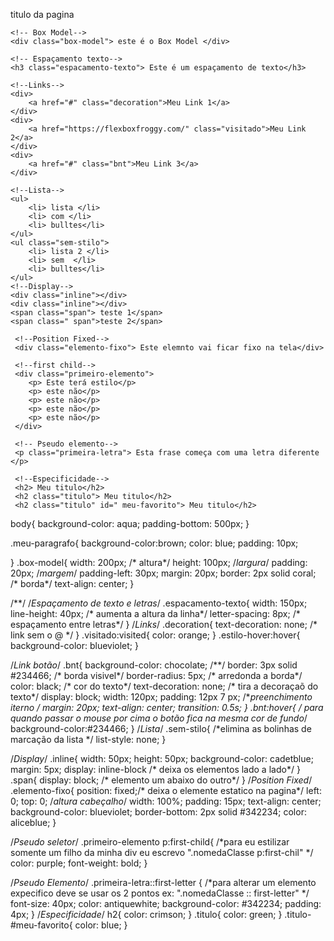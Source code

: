 <!DOCTYPE html>
<html lang="en">
<head>
    <meta charset="UTF-8">
    <meta http-equiv="X-UA-Compatible" content="IE=edge">
    <meta name="viewport" content="width=device-width, initial-scale=1.0">
    <title>Document</title>
    <link rel="stylesheet" href="styles.css">
</head>
<body>
    <p class= "meu-paragrafo"> titulo da pagina </p>


    <!-- Box Model-->
    <div class="box-model"> este é o Box Model </div>
    
    <!-- Espaçamento texto-->
    <h3 class="espacamento-texto"> Este é um espaçamento de texto</h3>

    <!--Links-->
    <div>
        <a href="#" class="decoration">Meu Link 1</a> 
    </div>
    <div>
        <a href="https://flexboxfroggy.com/" class="visitado">Meu Link 2</a> 
    </div>
    <div>
        <a href="#" class="bnt">Meu Link 3</a> 
    </div>

    <!--Lista-->
    <ul>
        <li> lista </li>
        <li> com </li>
        <li> bulltes</li>
    </ul>
    <ul class="sem-stilo">
        <li> lista 2 </li>
        <li> sem  </li>
        <li> bulltes</li>
    </ul>
    <!--Display-->
    <div class="inline"></div>
    <div class="inline"></div>
    <span class="span"> teste 1</span>
    <span class=" span">teste 2</span>

     <!--Position Fixed-->
     <div class="elemento-fixo"> Este elemnto vai ficar fixo na tela</div>

     <!--first child-->
     <div class="primeiro-elemento"> 
        <p> Este terá estilo</p>
        <p> este não</p>
        <p> este não</p>
        <p> este não</p>
        <p> este não</p>
     </div>

     <!-- Pseudo elemento-->
     <p class="primeira-letra"> Esta frase começa com uma letra diferente </p>

     <!--Especificidade-->
     <h2> Meu titulo</h2>
     <h2 class="titulo"> Meu titulo</h2>
     <h2 class="titulo" id=" meu-favorito"> Meu titulo</h2>
</body>
</html>






body{
    background-color: aqua;
    padding-bottom: 500px;
}

.meu-paragrafo{
    background-color:brown;
    color: blue;
    padding: 10px;

}
.box-model{
    width: 200px; /* altura*/
    height: 100px; /*largura*/
    padding: 20px; /*margem*/
    padding-left: 30px;
    margin: 20px; 
    border: 2px solid coral; /* borda*/
    text-align: center;
}

 /**/
 /*Espaçamento de texto e letras*/
.espacamento-texto{
    width: 150px;
    line-height: 40px;  /* aumenta a altura da linha*/
    letter-spacing: 8px; /* espaçamento entre letras*/
}
 /*Links*/
 .decoration{
    text-decoration: none; /* link sem o @ */
 }
 .visitado:visited{
    color: orange;
 }
 .estilo-hover:hover{
    background-color: blueviolet;
 }

 /*Link botão*/
 .bnt{
    background-color: chocolate; /**/
    border: 3px solid #234466; /* borda visivel*/ 
    border-radius: 5px; /* arredonda  a borda*/
    color: black; /* cor do texto*/
    text-decoration: none; /* tira a decoraçaõ do texto*/
    display: block; 
    width: 120px;
    padding: 12px 7 px; /**preenchimento iterno */
    margin: 20px;
    text-align:  center;
 transition: 0.5s;
 }
 .bnt:hover{ /* para quando passar o mouse por cima o botão fica na mesma cor de fundo*/
    background-color:#234466;
 }
 /*Lista*/
 .sem-stilo{ /*elimina as bolinhas de marcação da lista */
list-style: none;
 }

 /*Display*/
 .inline{
    width: 50px;
    height: 50px;
    background-color: cadetblue;
    margin: 5px;
    display: inline-block /* deixa os elementos lado a lado*/
 }
 .span{
    display: block; /* elemento um abaixo do outro*/
 }
 /*Position Fixed*/
 .elemento-fixo{
    position: fixed;/* deixa o elemente estatico na pagina*/
    left: 0;
    top: 0; /*altura cabeçalho*/
    width: 100%;
    padding: 15px;
    text-align: center;
    background-color: blueviolet;
    border-bottom: 2px solid #342234;
    color: aliceblue;
 }

 /*Pseudo seletor*/
 .primeiro-elemento p:first-child{ /*para eu estilizar somente um filho da minha div eu escrevo ".nomedaClasse p:first-chil" */
    color: purple;
    font-weight: bold;
 }

 /*Pseudo Elemento*/
 .primeira-letra::first-letter { /*para alterar um elemento expecifico deve se usar os 2 pontos ex: ".nomedaClasse :: first-letter" */
font-size:  40px;
color: antiquewhite;
background-color: #342234;
padding: 4px;
 }
/*Especificidade*/
 h2{
    color: crimson;
 }
 .titulo{
    color: green;
 }
 .titulo- #meu-favorito{
    color: blue;
 }